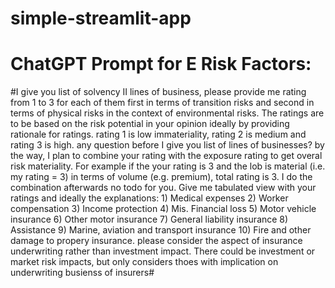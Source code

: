 # simple-streamlit-app

# ChatGPT Prompt for E Risk Factors: 
#I give you list of solvency II lines of business, please provide me rating from 1 to 3 for each of them first in terms of transition risks and second in terms of physical risks in the context of environmental risks. The ratings are to be based on the risk potential in your opinion ideally by providing rationale for ratings. rating 1 is low immateriality, rating 2 is medium and rating 3 is high. any question before I give you list of lines of businesses? by the way, I plan to combine your rating with the exposure rating to get overal risk materiality. For example if the your rating is 3 and the lob is material (i.e. my rating = 3) in terms of volume (e.g. premium), total rating is 3. I do the combination afterwards no todo for you.
Give me tabulated view with your ratings and ideally the explanations: 1) Medical expenses 2) Worker compensation 3) Income protection 4) Mis. Financial loss 5) Motor vehicle insurance 6) Other motor insurance 7) General liability insurance 8) Assistance 9) Marine, aviation and transport insurance 10) Fire and other damage to propery insurance. 
please consider the aspect of insurance underwriting rather than investment impact. There could be investment or market risk impacts, but only considers thoes with implication on underwriting busienss of insurers#
